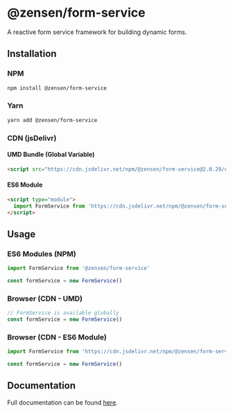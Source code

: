 # @zensen/form-service

A reactive form service framework for building dynamic forms.

## Installation

### NPM
```bash
npm install @zensen/form-service
```

### Yarn
```bash
yarn add @zensen/form-service
```

### CDN (jsDelivr)

#### UMD Bundle (Global Variable)
```html
<script src="https://cdn.jsdelivr.net/npm/@zensen/form-service@2.0.29/dist/form-service.umd.min.js"></script>
```

#### ES6 Module
```html
<script type="module">
  import FormService from 'https://cdn.jsdelivr.net/npm/@zensen/form-service@2.0.29/dist/form-service.esm.min.js'
</script>
```

## Usage

### ES6 Modules (NPM)
```javascript
import FormService from '@zensen/form-service'

const formService = new FormService()
```

### Browser (CDN - UMD)
```javascript
// FormService is available globally
const formService = new FormService()
```

### Browser (CDN - ES6 Module)
```javascript
import FormService from 'https://cdn.jsdelivr.net/npm/@zensen/form-service@2.0.29/dist/form-service.esm.min.js'

const formService = new FormService()
```

## Documentation

Full documentation can be found [here](https://zensen-web.github.io/form-service/guide/mutating-key-data/).
